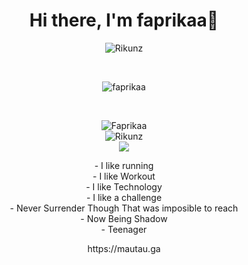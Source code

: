 <h1 align="center">Hi there, I'm faprikaa👋</h1>
<p align="center"><img src="https://komarev.com/ghpvc/?username=Fsprikaa&label=Profile%20views&color=1ea97f&style=flat" alt="Rikunz" /></p>
<br>
<p align="center">
  <img align="center" src="https://lanyard.cnrad.dev/api/555238901527085056" href="https://discord.com/users/555238901527085056" alt="faprikaa" />
  </p>
  <br>
<p align="center">
<img align="center" src="https://github-readme-streak-stats.herokuapp.com/?user=faprikaa&theme=radical&mode=weekly" alt="Faprikaa" />
  <br>
<img align="center" src="https://github-readme-stats.vercel.app/api?username=faprikaa&theme=tokyonight" alt="Rikunz" />
<br>
 <img align="center" src="https://github-readme-stats-git-master-revenger-a.vercel.app/api/top-langs?langs_count=6&username=faprikaa&theme=radical&layout=compact&count_private=true" />
</p>

<p align="center">
- I like running <br>
- I like Workout <br>
- I like Technology <br>
- I like a challenge <br>
- Never Surrender Though That was imposible to reach <br>
- Now Being Shadow <br>
- Teenager
</p>

<p align="center" style="color:red, size:9">
 https://mautau.ga
</p>
